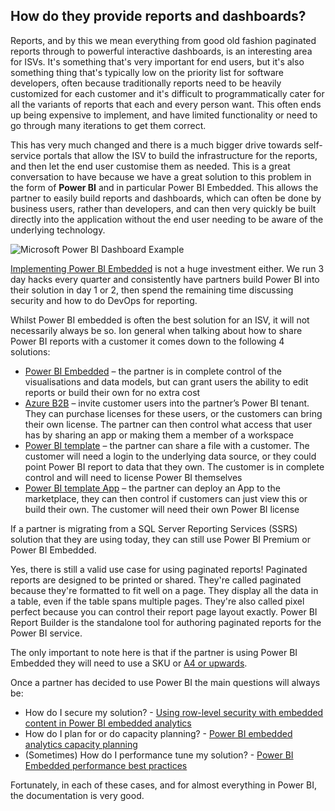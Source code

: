 ## How do they provide reports and dashboards?

Reports, and by this we mean everything from good old fashion paginated reports through to powerful interactive dashboards, is an interesting area for ISVs. It's something that's very important for end users, but it's also something thing that's typically low on the priority list for software developers, often because traditionally reports need to be heavily customized for each customer and it's difficult to programmatically cater for all the variants of reports that each and every person want. This often ends up being expensive to implement, and have limited functionality or need to go through many iterations to get them correct.

This has very much changed and there is a much bigger drive towards self-service portals that allow the ISV to build the infrastructure for the reports, and then let the end user customise them as needed. This is a great conversation to have because we have a great solution to this problem in the form of **Power BI** and in particular Power BI Embedded. This allows the partner to easily build reports and dashboards, which can often be done by business users, rather than developers, and can then very quickly be built directly into the application without the end user needing to be aware of the underlying technology.

![Microsoft Power BI Dashboard Example](01-power-bi-dashboard.png)

[Implementing Power BI Embedded](https://docs.microsoft.com/power-bi/developer/embedded/embed-sample-for-customers?tabs=net-framework) is not a huge investment either. We run 3 day hacks every quarter and consistently have partners build Power BI into their solution in day 1 or 2, then spend the remaining time discussing security and how to do DevOps for reporting.

Whilst Power BI embedded is often the best solution for an ISV, it will not necessarily always be so. Ion general when talking about how to share Power BI reports with a customer it comes down to the following 4 solutions:

* [Power BI Embedded](https://docs.microsoft.com/power-bi/developer/embedded/azure-pbie-what-is-power-bi-embedded) – the partner is in complete control of the visualisations and data models, but can grant users the ability to edit reports or build their own for no extra cost
* [Azure B2B](https://docs.microsoft.com/power-bi/admin/service-admin-azure-ad-b2b) – invite customer users into the partner’s Power BI tenant. They can purchase licenses for these users, or the customers can bring their own license. The partner can then control what access that user has by sharing an app or making them a member of a workspace
* [Power BI template](https://docs.microsoft.com/power-bi/create-reports/desktop-templates) – the partner can share a file with a customer. The customer will need a login to the underlying data source, or they could point Power BI report to data that they own. The customer is in complete control and will need to license Power BI themselves
* [Power BI template App](https://docs.microsoft.com/power-bi/connect-data/service-template-apps-overview) – the partner can deploy an App to the marketplace, they can then control if customers can just view this or build their own. The customer will need their own Power BI license

If a partner is migrating from a SQL Server Reporting Services (SSRS) solution that they are using today, they can still use Power BI Premium or Power BI Embedded.

Yes, there is still a valid use case for using paginated reports! Paginated reports are designed to be printed or shared. They're called paginated because they're formatted to fit well on a page. They display all the data in a table, even if the table spans multiple pages. They're also called pixel perfect because you can control their report page layout exactly. Power BI Report Builder is the standalone tool for authoring paginated reports for the Power BI service.

The only important to note here is that if the partner is using Power BI Embedded they will need to use a SKU or [A4 or upwards](https://docs.microsoft.com/power-bi/admin/service-admin-premium-workloads#default-memory-settings).

Once a partner has decided to use Power BI the main questions will always be:

* How do I secure my solution? - [Using row-level security with embedded content in Power BI embedded analytics](https://docs.microsoft.com/power-bi/developer/embedded/embedded-row-level-security)
* How do I plan for or do capacity planning? - [Power BI embedded analytics capacity planning](https://docs.microsoft.com/power-bi/developer/embedded/embedded-capacity-planning)
* (Sometimes) How do I performance tune my solution? - [Power BI Embedded performance best practices](https://docs.microsoft.com/power-bi/developer/embedded/embedded-performance-best-practices)

Fortunately, in each of these cases, and for almost everything in Power BI, the documentation is very good.
